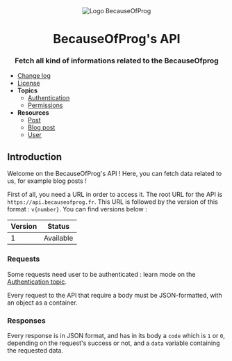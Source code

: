 <div align="center">
  <img src="https://cdn.becauseofprog.fr/v2/sites/becauseofprog.fr/assets/logos/bop.min.svg" alt="Logo BecauseOfProg" />
  <h1>BecauseOfProg's API</h1>
  <h3>Fetch all kind of informations related to the BecauseOfprog</h3>
</div>

- [Change log](CHANGELOG.md)
- [License](LICENSE)
- **Topics**
  - [Authentication](topics/Authentication.md)
  - [Permissions](topics/Permissions.md)
- **Resources**
  - [Post](resources/Post.md)
  - [Blog post](resources/BlogPost.md)
  - [User](resources/User.md)

## Introduction

Welcome on the BecauseOfProg's API ! Here, you can fetch data related to us, for example blog posts !

First of all, you need a URL in order to access it. The root URL for the API is `https://api.becauseofprog.fr`. This URL is followed by the version of this format : `v{number}`. You can find versions below :

| Version | Status    |
| ------- | --------- |
| 1       | Available |

### Requests

Some requests need user to be authenticated : learn mode on the [Authentication topic](topics/Authentication.md).

Every request to the API that require a body must be JSON-formatted, with an object as a container.

### Responses

Every response is in JSON format, and has in its body a `code` which is `1` or `0`, depending on the request's success or not, and a `data` variable containing the requested data.
